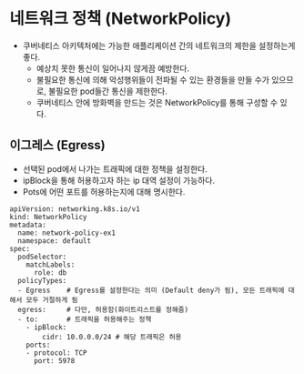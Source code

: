 # 네트워크 정책 (NetworkPolicy)
- 쿠버네티스 아키텍처에는 가능한 애플리케이션 간의 네트워크의 제한을 설정하는게 좋다.
  - 예상치 못한 통신이 일어나지 않게끔 예방한다.
  - 불필요한 통신에 의해 악성행위들이 전파될 수 있는 환경들을 만들 수가 있으므로,
    불필요한 pod들간 통신을 제한한다.
  - 쿠버네티스 안에 방화벽을 만드는 것은 NetworkPolicy를 통해 구성할 수 있다. 

## 이그레스 (Egress)
- 선택된 pod에서 나가는 트래픽에 대한 정책을 설정한다.
- ipBlock을 통해 허용하고자 하는 ip 대역 설정이 가능하다.
- Pots에 어떤 포트를 허용하는지에 대해 명시한다.

```
apiVersion: networking.k8s.io/v1
kind: NetworkPolicy
metadata:
  name: network-policy-ex1
  namespace: default
spec:
  podSelector:
    matchLabels:
      role: db
  policyTypes:
  - Egress    # Egress를 설정한다는 의미 (Default deny가 됨), 모든 트래픽에 대해서 모두 거절하게 됨
  egress:     # 다만, 허용함(화이트리스트를 정해줌)
  - to:       # 트래픽을 허용해주는 정책
    - ipBlock:
        cidr: 10.0.0.0/24 # 해당 트래픽은 허용
    ports:
    - protocol: TCP
      port: 5978   
```

